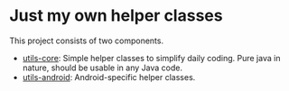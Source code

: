 # Just my own helper classes

This project consists of two components.

- [utils-core](utils-core/README.md): Simple helper classes to simplify daily coding. Pure java in nature, 
should be usable in any Java code.
- [utils-android](utils-android/READ.md): Android-specific helper classes.

